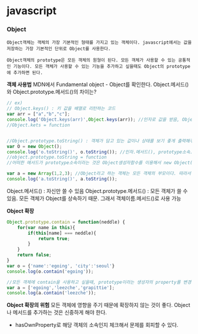 # javascript

### Object
	Object객체는 객체의 가장 기본적인 형태를 가지고 있는 객체이다. javascript에서는 값을 저장하는 가장 기본적인 단위로 Object를 사용한다.

	Object객체의 prototype은 모든 객체의 원형이 된다. 모든 객체가 사용할 수 있는 공통적인 기능이다. 모든 객체가 사용할 수 있는 기능을 추가하고 싶을때도 Object의 prototype에 추가하면 된다.


**객체 사용법**
MDN에서 Fundamental object - Object를 확인한다. 
Object.메서드()와 Object.prototype.메서드()의 차이는?

```javascript
// ex)
// Object.keys() : 키 값을 배열로 리턴하는 코드
var arr = ["a","b","c"];
console.log('Object.keys(arr)',Object.keys(arr)); //인자로 값을 받음, Object라는 키워드는 생성자 함수임.
//Object.kets = function


//Object.prototype.toString() : 객체가 담고 있는 값이나 상태를 보기 좋게 출력해주는 것
var O = new Object();
console.log('o.toString()', o.toString()); //인자.메서드(), prototype소속. 
//object.prototype.toString = function
//어떠한 메서드가 prototype소속이라는 것은 Object생성자함수를 이용해서 new Object();

var a = new Array(1,2,3); //Object라고 하는 객체는 모든 객체의 부모이다. 따라서 Array라는 객체를 생성할때도 내부적으로는 Object를 부모로하는 객체임.
console.log('a.toString()', a.toString());
```

Object.메서드() : 자신만 쓸 수 있음
Object.prototype.메서드() : 모든 객체가 쓸 수 있음. 모든 객체가 Object를 상속하기 때문. 그래서 객체이름.메서드()로 사용 가능


**Object 확장**
```javascript
Object.prototype.contain = function(neddle) {
    for(var name in this){
        if(this[name] === neddle){
            return true;
        }
    }
    return false;
}
var o = {'name':'egoing', 'city':'seoul'}
console.log(o.contain('egoing'));

//모든 객체에 contain을 사용하고 싶을때, prototype이라는 생성자의 property를 변경.
var a = ['egoing','leezche','grapittie'];
console.log(a.contain('leezche'));
```

**Object 확장의 위험**
모든 객체에 영향을 주기 때문에 확장하지 않는 것이 좋다.
Object나 메서드를 추가하는 것은 신중하게 해야 한다.

- hasOwnProperty로 해당 객체의 소속인지 체크해서 문제를 회피할 수 있다.

